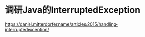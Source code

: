 # 调研Java的InterruptedException
https://daniel.mitterdorfer.name/articles/2015/handling-interruptedexception/
